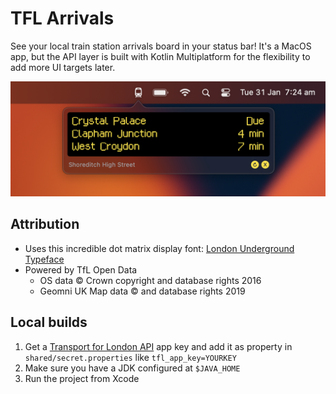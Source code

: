 # TFL Arrivals

See your local train station arrivals board in your status bar! It's a MacOS app, but the API layer is built with Kotlin Multiplatform for the flexibility to add more UI targets later.

![Screenshot: arrivals app in the MacOS status bar](screenshot.png)

## Attribution

* Uses this incredible dot matrix display font: [London Underground Typeface](https://github.com/petykowski/London-Underground-Dot-Matrix-Typeface)
* Powered by TfL Open Data
  * OS data © Crown copyright and database rights 2016
  * Geomni UK Map data © and database rights 2019

## Local builds

1. Get a [Transport for London API](https://api-portal.tfl.gov.uk) app key and add it as property in `shared/secret.properties` like `tfl_app_key=YOURKEY`
2. Make sure you have a JDK configured at `$JAVA_HOME`
3. Run the project from Xcode
